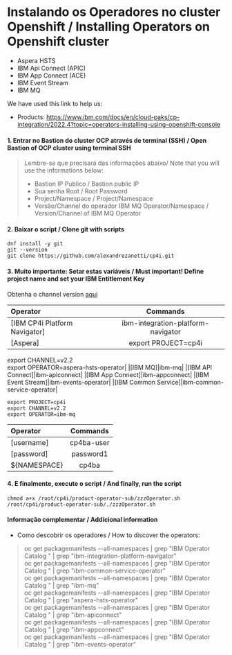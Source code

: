 # Instalando os Operadores no cluster Openshift / Installing Operators on Openshift cluster
- Aspera HSTS
- IBM Api Connect (APIC)
- IBM App Connect (ACE)
- IBM Event Stream 
- IBM MQ

We have used this link to help us: 
- Products: https://www.ibm.com/docs/en/cloud-paks/cp-integration/2022.4?topic=operators-installing-using-openshift-console

#### 1. Entrar no Bastion do cluster OCP através de terminal (SSH) / Open Bastion of OCP cluster using terminal SSH
> Lembre-se que precisará das informações abaixo/ Note that you will use the informations below:<br>
> - Bastion IP Publico / Bastion public IP<br>
> - Sua senha Root / Root Password<br>
> - Project/Namespace / Project/Namespace<br>
> - Versão/Channel do operador IBM MQ Operator/Namespace / Version/Channel of IBM MQ Operator

#### 2. Baixar o script / Clone git with scripts
```
dnf install -y git
git --version
git clone https://github.com/alexandrezanetti/cp4i.git
```

#### 3. Muito importante: Setar estas variáveis / Must important! Define project name and set your IBM Entitlement Key
Obtenha o channel version [aqui](https://www.ibm.com/docs/en/cloud-paks/cp-integration/2022.4?topic=reference-operator-channel-versions-this-release)

|Operator|Commands|
|:---------------|:----------:|
|[IBM CP4i Platform Navigator]|ibm-integration-platform-navigator|
|[Aspera]|export PROJECT=cp4i<br>
export CHANNEL=v2.2<br>
export OPERATOR=aspera-hsts-operator|
|[IBM MQ]|ibm-mq|
|[IBM API Connect]|ibm-apiconnect|
|[IBM App Connect]|ibm-appconnect|
|[IBM Event Stream]|ibm-events-operator|
|[IBM Common Service]|ibm-common-service-operator|

```
export PROJECT=cp4i
export CHANNEL=v2.2
export OPERATOR=ibm-mq

```
|Operator|Commands|
|:---------------|:----------:|
|[username]|cp4ba-user|
|[password]|password1|
|${NAMESPACE}|cp4ba|

#### 4. E finalmente, execute o script / And finally, run the script
```
chmod a+x /root/cp4i/product-operator-sub/zzzOperator.sh
/root/cp4i/product-operator-sub/./zzzOperator.sh
```

#### Informação complementar / Addicional information
- Como descobrir os operadores / How to discover the operators:
> oc get packagemanifests --all-namespaces | grep "IBM Operator Catalog " | grep "ibm-integration-platform-navigator"<br>
> oc get packagemanifests --all-namespaces | grep "IBM Operator Catalog " | grep "ibm-common-service-operator"<br>
> oc get packagemanifests --all-namespaces | grep "IBM Operator Catalog " | grep "ibm-mq"<br>
> oc get packagemanifests --all-namespaces | grep "IBM Operator Catalog " | grep "aspera-hsts-operator"<br>
> oc get packagemanifests --all-namespaces | grep "IBM Operator Catalog " | grep "ibm-apiconnect"<br>
> oc get packagemanifests --all-namespaces | grep "IBM Operator Catalog " | grep "ibm-appconnect"<br>
> oc get packagemanifests --all-namespaces | grep "IBM Operator Catalog " | grep "ibm-events-operator"
